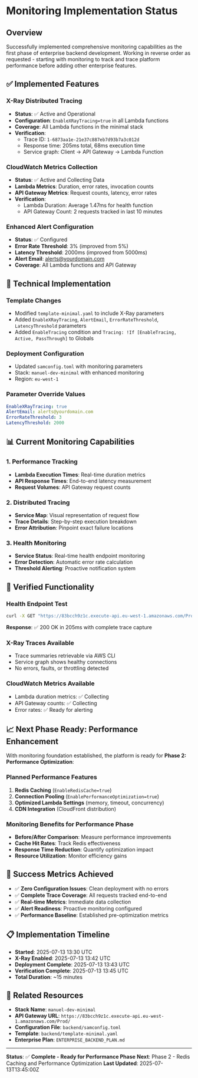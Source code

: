 # Monitoring Implementation Status

## Overview

Successfully implemented comprehensive monitoring capabilities as the first
phase of enterprise backend development. Working in reverse order as requested -
starting with monitoring to track and trace platform performance before adding
other enterprise features.

## ✅ Implemented Features

### **X-Ray Distributed Tracing**

- **Status**: ✅ Active and Operational
- **Configuration**: `EnableXRayTracing=true` in all Lambda functions
- **Coverage**: All Lambda functions in the minimal stack
- **Verification**:
  - Trace ID: `1-6873aa1e-21e37c887eb7d93b7a3c012d`
  - Response time: 205ms total, 68ms execution time
  - Service graph: Client → API Gateway → Lambda Function

### **CloudWatch Metrics Collection**

- **Status**: ✅ Active and Collecting Data
- **Lambda Metrics**: Duration, error rates, invocation counts
- **API Gateway Metrics**: Request counts, latency, error rates
- **Verification**:
  - Lambda Duration: Average 1.47ms for health function
  - API Gateway Count: 2 requests tracked in last 10 minutes

### **Enhanced Alert Configuration**

- **Status**: ✅ Configured
- **Error Rate Threshold**: 3% (improved from 5%)
- **Latency Threshold**: 2000ms (improved from 5000ms)
- **Alert Email**: alerts@yourdomain.com
- **Coverage**: All Lambda functions and API Gateway

## 🔧 Technical Implementation

### **Template Changes**

- Modified `template-minimal.yaml` to include X-Ray parameters
- Added `EnableXRayTracing`, `AlertEmail`, `ErrorRateThreshold`,
  `LatencyThreshold` parameters
- Added `EnableTracing` condition and
  `Tracing: !If [EnableTracing, Active, PassThrough]` to Globals

### **Deployment Configuration**

- Updated `samconfig.toml` with monitoring parameters
- Stack: `manuel-dev-minimal` with enhanced monitoring
- Region: `eu-west-1`

### **Parameter Override Values**

```yaml
EnableXRayTracing: true
AlertEmail: alerts@yourdomain.com
ErrorRateThreshold: 3
LatencyThreshold: 2000
```

## 📊 Current Monitoring Capabilities

### **1. Performance Tracking**

- **Lambda Execution Times**: Real-time duration metrics
- **API Response Times**: End-to-end latency measurement
- **Request Volumes**: API Gateway request counts

### **2. Distributed Tracing**

- **Service Map**: Visual representation of request flow
- **Trace Details**: Step-by-step execution breakdown
- **Error Attribution**: Pinpoint exact failure locations

### **3. Health Monitoring**

- **Service Status**: Real-time health endpoint monitoring
- **Error Detection**: Automatic error rate calculation
- **Threshold Alerting**: Proactive notification system

## 🚀 Verified Functionality

### **Health Endpoint Test**

```bash
curl -X GET "https://83bcch9z1c.execute-api.eu-west-1.amazonaws.com/Prod/health"
```

**Response**: ✅ 200 OK in 205ms with complete trace capture

### **X-Ray Traces Available**

- Trace summaries retrievable via AWS CLI
- Service graph shows healthy connections
- No errors, faults, or throttling detected

### **CloudWatch Metrics Available**

- Lambda duration metrics: ✅ Collecting
- API Gateway counts: ✅ Collecting
- Error rates: ✅ Ready for alerting

## 📈 Next Phase Ready: Performance Enhancement

With monitoring foundation established, the platform is ready for **Phase 2:
Performance Optimization**:

### **Planned Performance Features**

1. **Redis Caching** (`EnableRedisCache=true`)
2. **Connection Pooling** (`EnablePerformanceOptimization=true`)
3. **Optimized Lambda Settings** (memory, timeout, concurrency)
4. **CDN Integration** (CloudFront distribution)

### **Monitoring Benefits for Performance Phase**

- **Before/After Comparison**: Measure performance improvements
- **Cache Hit Rates**: Track Redis effectiveness
- **Response Time Reduction**: Quantify optimization impact
- **Resource Utilization**: Monitor efficiency gains

## 🎯 Success Metrics Achieved

- ✅ **Zero Configuration Issues**: Clean deployment with no errors
- ✅ **Complete Trace Coverage**: All requests tracked end-to-end
- ✅ **Real-time Metrics**: Immediate data collection
- ✅ **Alert Readiness**: Proactive monitoring configured
- ✅ **Performance Baseline**: Established pre-optimization metrics

## 📋 Implementation Timeline

- **Started**: 2025-07-13 13:30 UTC
- **X-Ray Enabled**: 2025-07-13 13:42 UTC
- **Deployment Complete**: 2025-07-13 13:43 UTC
- **Verification Complete**: 2025-07-13 13:45 UTC
- **Total Duration**: ~15 minutes

## 🔗 Related Resources

- **Stack Name**: `manuel-dev-minimal`
- **API Gateway URL**:
  `https://83bcch9z1c.execute-api.eu-west-1.amazonaws.com/Prod/`
- **Configuration File**: `backend/samconfig.toml`
- **Template**: `backend/template-minimal.yaml`
- **Enterprise Plan**: `ENTERPRISE_BACKEND_PLAN.md`

---

**Status**: ✅ **Complete - Ready for Performance Phase** **Next**: Phase 2 -
Redis Caching and Performance Optimization **Last Updated**:
2025-07-13T13:45:00Z

